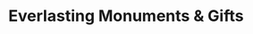 ---
title: "Everlasting Monuments & Gifts"
url: /north-royalton/everlasting-monuments-und-gifts/
shop: Schmuck
---